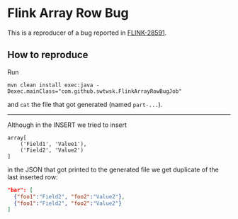 # Flink Array Row Bug

This is a reproducer of a bug reported in [FLINK-28591](https://issues.apache.org/jira/browse/FLINK-28591).

## How to reproduce

Run
```shell
mvn clean install exec:java -Dexec.mainClass="com.github.swtwsk.FlinkArrayRowBugJob"
```
and `cat` the file that got generated (named `part-...`).

---

Although in the INSERT we tried to insert
```roomsql
array[
    ('Field1', 'Value1'),
    ('Field2', 'Value2')
]
```
in the JSON that got printed to the generated file we get duplicate of the last inserted row:
```json
"bar": [
  {"foo1":"Field2", "foo2":"Value2"},
  {"foo1":"Field2", "foo2":"Value2"}
]
```

